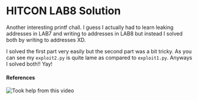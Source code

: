 # HITCON LAB8 Solution

Another interesting printf chall. I guess I actually had to learn leaking addresses in LAB7 and writing to addresses in LAB8 but instead I solved both by writing to addresses XD.  

I solved the first part very easily but the second part was a bit tricky. As you can see my `exploit2.py` is quite lame as compared to `exploit1.py`. Anyways I solved both!! Yay!


#### References
![Took help from this video](https://youtu.be/2HxyGWD1htg)
